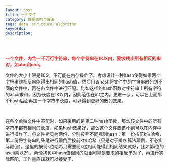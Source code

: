 ```yaml
---
layout: post
title: 一个文件
category: 数据结构与算法
tags: data　structure／algorithm
keywords: 
description: 
---
```


 

<span
style="color:#e53333;">**一个文件，内含一千万行字符串，每个字符串在**</span><span
style="color:#e53333;">**1K**</span><span
style="color:#e53333;">**以内，要求找出所有相反的串对，如**</span><span
style="color:#e53333;">**abc**</span><span
style="color:#e53333;">**和**</span><span
style="color:#e53333;">**cba**</span><span
style="color:#e53333;">**。**</span>

文件的大小上限是10G，不可能在内存操作了。考虑设计一种hash使得如果两个字符串维相反串能得出相同的hash值，然后用该hash将文件中的字符串散列到不同的文件中，再在各文件中进行匹配。比如这样的hash函数对字符串上所有字符的ascii求和，因为长度在1K以内，因此范围在int之内。更进一步，可以在上面那个hash后面再加一个字符串长度，可以得到更好的散列效果。

 

在各个单独文件中匹配时，如果采用的是第二种hash函数，那么该文件中的所有字符串都有相同的长度。如果hash效果好，那么这个文件应该小到可以在内存中进行操作了。将文件拷贝为两份，分别按照不同规则hash：第一份按前k位哈希，第二份将字符串的头尾进行颠倒后按前k位哈希（只是对于排序算法颠倒，不必实际颠倒）。这里的按前k位哈希只需要前k位相同能得到相同结果就好，比如第i位的ascii乘以2\^i。两份拷贝中hash值相同的就很可能是要求的相反串对了，再进行实际匹配，工作量应该就可以接受了.









